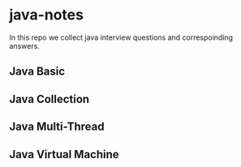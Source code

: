 # java-notes

In this repo we collect java interview questions and correspoinding answers. 

## Java Basic 
## Java Collection 
## Java Multi-Thread 
## Java Virtual Machine 

